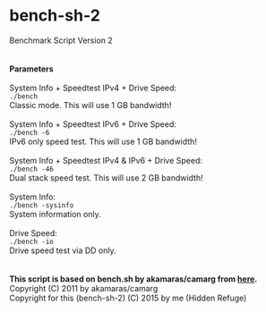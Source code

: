 # bench-sh-2
Benchmark Script Version 2<br /><br /><br />
<strong>Parameters</strong><br /><br />
System Info + Speedtest IPv4 + Drive Speed:<br />
<code>./bench</code><br />
Classic mode. This will use 1 GB bandwidth!<br /><br />
System Info + Speedtest IPv6 + Drive Speed:<br />
<code>./bench -6</code><br />
IPv6 only speed test. This will use 1 GB bandwidth!<br /><br />
System Info + Speedtest IPv4 & IPv6 + Drive Speed:<br />
<code>./bench -46</code><br />
Dual stack speed test. This will use 2 GB bandwidth!<br /><br />
System Info:<br />
<code>./bench -sysinfo</code><br />
System information only.<br /><br />
Drive Speed:<br />
<code>./bench -io</code><br />
Drive speed test via DD only.<br /><br /><br />
<strong>This script is based on bench.sh by akamaras/camarg from <a href="http://www.akamaras.com/linux/linux-server-info-script/">here</a>.</strong><br />
Copyright (C) 2011 by akamaras/camarg<br />
Copyright for this (bench-sh-2) (C) 2015 by me (Hidden Refuge)
